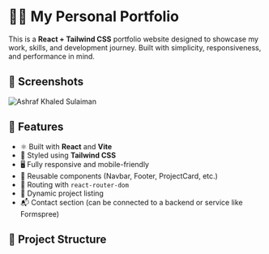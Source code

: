 # 🧑‍💻 My Personal Portfolio

This is a **React + Tailwind CSS** portfolio website designed to showcase my work, skills, and development journey. Built with simplicity, responsiveness, and performance in mind.

## 📸 Screenshots

![Ashraf Khaled Sulaiman](https://github.com/user-attachments/assets/dc2de87d-4d8d-4c46-a29d-05a1f638e330)


## 🚀 Features

- ⚛️ Built with **React** and **Vite**
- 💨 Styled using **Tailwind CSS**
- 🖥️ Fully responsive and mobile-friendly
- 🧩 Reusable components (Navbar, Footer, ProjectCard, etc.)
- 🧭 Routing with `react-router-dom`
- 📇 Dynamic project listing
- 📬 Contact section (can be connected to a backend or service like Formspree)

## 📁 Project Structure


